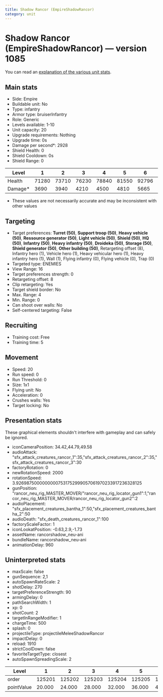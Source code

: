 ```yaml
---
title: Shadow Rancor (EmpireShadowRancor)
category: unit
---
```


# Shadow Rancor (EmpireShadowRancor) — version 1085

You can read an [explanation  of the various unit stats](unitexplained.md).

## Main stats

  * Side: Empire
  * Buildable unit: No
  * Type: infantry
  * Armor type: bruiserInfantry
  * Role: Generic
  * Levels available: 1-10
  * Unit capacity: 20
  * Upgrade requirements: Nothing
  * Upgrade time: 0s
  * Damage per second*: 2928
  * Shield Health: 0
  * Shield Cooldown: 0s
  * Shield Range: 0

|Level  |1    |2    |3    |4    |5    |6    |7    |8     |9     |10    |
|-------|-----|-----|-----|-----|-----|-----|-----|------|------|------|
|Health |71280|73710|76230|78840|81550|92796|96008|108372|112152|117175|
|Damage*|3690 |3940 |4210 |4500 |4810 |5665 |6061 |7080  |7584  |8475  |

* These values are not necessarily accurate and may be inconsistent with other values

## Targeting

  * Target preferences: **Turret (50)**, **Support troop (50)**, **Heavy vehicle (50)**, **Ressource generator (50)**, **Light vehicle (50)**, **Shield (50)**, **HQ (50)**, **Infantry (50)**, **Heavy infantry (50)**, **Droideka (50)**, **Storage (50)**, **Shield generator (50)**, **Other building (50)**, Retargeting offset (8), Infantry hero (1), Vehicle hero (1), Heavy vehicular hero (1), Heavy infantry hero (1), Wall (1), Flying infantry (0), Flying vehicle (0), Trap (0)
  * Targeted type: ENEMIES
  * View Range: 16
  * Target preferences strength: 0
  * Retargeting offset: 8
  * Clip retargeting: Yes
  * Target shield border: No
  * Max. Range: 4
  * Min. Range: 0
  * Can shoot over walls: No
  * Self-centered targeting: False

## Recruiting

  * Training cost: Free
  * Training time: 5

## Movement

  * Speed: 20
  * Run speed: 0
  * Run Threshold: 0
  * Size: 1x1
  * Flying unit: No
  * Acceleration: 0
  * Crushes walls: Yes
  * Target locking: No

## Presentation stats

These graphical elements shouldn't interfere with gameplay and can safely be ignored.

  * iconCameraPosition: 34.42,44.79,49.58
  * audioAttack: "sfx_attack_creatures_rancor_1":35,"sfx_attack_creatures_rancor_2":35,"sfx_attack_creatures_rancor_3":30
  * factoryRotation: 0
  * newRotationSpeed: 2000
  * rotationSpeed: 3.92698750000000007531752999057061970233917236328125
  * gunPosition: "rancor_neu_rig_MASTER_MOVER/"rancor_neu_rig_locator_gun1":1,"rancor_neu_rig_MASTER_MOVER/rancor_neu_rig_locator_gun2":2
  * audioPlacement: "sfx_placement_creatures_bantha_1":50,"sfx_placement_creatures_bantha_2":50
  * audioDeath: "sfx_death_creatures_rancor_1":100
  * factoryScaleFactor: 1
  * iconLookatPosition: -0.63,2.9,-1.73
  * assetName: rancorshadow_neu-ani
  * bundleName: rancorshadow_neu-ani
  * animationDelay: 960

## Uninterpreted stats

  * maxScale: false
  * gunSequence: 2,1
  * autoSpawnRateScale: 2
  * shotDelay: 270
  * targetPreferenceStrength: 90
  * armingDelay: 0
  * pathSearchWidth: 1
  * xp: 0
  * shotCount: 2
  * targetInRangeModifier: 1
  * chargeTime: 500
  * splash: 0
  * projectileType: projectileMeleeShadowRancor
  * impactDelay: 0
  * reload: 1910
  * strictCoolDown: false
  * favoriteTargetType: closest
  * autoSpawnSpreadingScale: 2

|Level     |1     |2     |3     |4     |5     |6     |7     |8     |9     |10    |
|----------|------|------|------|------|------|------|------|------|------|------|
|order     |125201|125202|125203|125204|125205|125206|125207|125208|125209|125210|
|pointValue|20.000|24.000|28.000|32.000|36.000|40.000|44.000|48.000|52.000|60.000|

